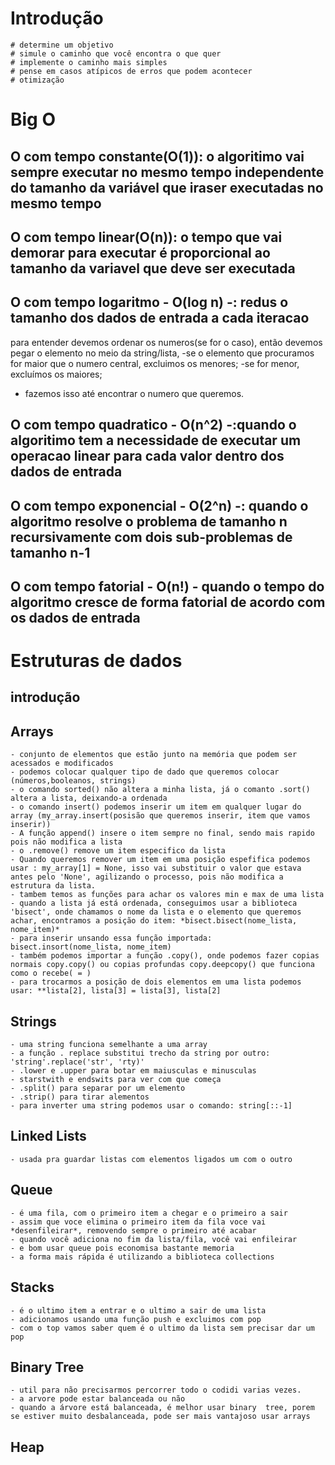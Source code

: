 # Introdução
    # determine um objetivo
    # simule o caminho que você encontra o que quer
    # implemente o caminho mais simples
    # pense em casos atípicos de erros que podem acontecer
    # otimização

# Big O
## O  com tempo constante(O(1)): o algoritimo vai sempre executar no mesmo tempo independente do tamanho da variável que iraser executadas no mesmo tempo
## O com tempo linear(O(n)): o tempo que vai demorar para executar é proporcional ao tamanho da variavel que deve ser executada

## O com tempo logaritmo - O(log n) -: redus o tamanho dos dados de entrada a cada iteracao
para entender devemos ordenar os numeros(se for o caso), então devemos pegar o elemento no meio da string/lista, 
-se o elemento que procuramos for maior que o numero central, excluimos os menores;
-se for menor, excluímos os maiores;
- fazemos isso até encontrar o numero que queremos.
## O com tempo quadratico - O(n^2) -:quando o algoritimo tem a necessidade de executar um operacao linear para cada valor dentro dos dados de entrada

## O com tempo exponencial - O(2^n) -: quando o algoritmo resolve o problema de tamanho n recursivamente com dois sub-problemas de tamanho n-1

## O com tempo fatorial - O(n!) -  quando o tempo do algoritmo cresce de forma fatorial de acordo com os dados de entrada

# Estruturas de dados
## introdução

## Arrays
    - conjunto de elementos que estão junto na memória que podem ser acessados e modificados
    - podemos colocar qualquer tipo de dado que queremos colocar (números,booleanos, strings)
    - o comando sorted() não altera a minha lista, já o comanto .sort() altera a lista, deixando-a ordenada
    - o comando insert() podemos inserir um item em qualquer lugar do array (my_array.insert(posisão que queremos inserir, item que vamos inserir))
    - A função append() insere o item sempre no final, sendo mais rapido pois não modifica a lista
    - o .remove() remove um item especifico da lista
    - Quando queremos remover um item em uma posição espefifica podemos usar : my_array[1] = None, isso vai substituir o valor que estava antes pelo 'None', agilizando o processo, pois não modifica a estrutura da lista.
    - tambem temos as funções para achar os valores min e max de uma lista
    - quando a lista já está ordenada, conseguimos usar a biblioteca 'bisect', onde chamamos o nome da lista e o elemento que queremos achar, encontramos a posição do item: *bisect.bisect(nome_lista, nome_item)*
    - para inserir unsando essa função importada: bisect.insort(nome_lista, nome_item)
    - também podemos importar a função .copy(), onde podemos fazer copias normais copy.copy() ou copias profundas copy.deepcopy() que funciona como o recebe( = )
    - para trocarmos a posição de dois elementos em uma lista podemos usar: **lista[2], lista[3] = lista[3], lista[2]

## Strings
    - uma string funciona semelhante a uma array
    - a função . replace substitui trecho da string por outro: 'string'.replace('str', 'rty)'
    - .lower e .upper para botar em maiusculas e minusculas
    - starstwith e endswits para ver com que começa
    - .split() para separar por um elemento
    - .strip() para tirar alementos
    - para inverter uma string podemos usar o comando: string[::-1]

## Linked Lists
    - usada pra guardar listas com elementos ligados um com o outro
    
## Queue
    - é uma fila, com o primeiro item a chegar e o primeiro a sair
    - assim que voce elimina o primeiro item da fila voce vai *desenfileirar*, removendo sempre o primeiro até acabar
    - quando você adiciona no fim da lista/fila, você vai enfileirar
    - e bom usar queue pois economisa bastante memoria
    - a forma mais rápida é utilizando a biblioteca collections


## Stacks
    - é o ultimo item a entrar e o ultimo a sair de uma lista
    - adicionamos usando uma função push e excluimos com pop
    - com o top vamos saber quem é o ultimo da lista sem precisar dar um pop

## Binary Tree
    - util para não precisarmos percorrer todo o codidi varias vezes.
    - a arvore pode estar balanceada ou não
    - quando a árvore está balanceada, é melhor usar binary  tree, porem se estiver muito desbalanceada, pode ser mais vantajoso usar arrays

## Heap
    

